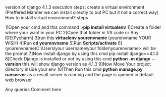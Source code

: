 version of django 4.1.3
execution steps:
create a virtual environment (Preffered Manner we can install directly to out PC but it not a correct way)
How to install virtual environment?
steps

1]Open your cmd and this command  >**pip install virtualenv**
1]Create a folder where your want in your PC
2]Open that folder in VS code or Any IDE(Pycharm)
3]run this **virtualenv yourenvname** (yourenvname YOUR WISH)
4]Run **cd yourenvname**
5]Run **Scripts/activate**
6](yourenvname)C:\Users\your username\your folder\yourenvname> will be the prompt
7]Now install django by using this cmd pip install django==4.1.3
8]Check Django is installed or not by using this cmd  **python -m django --version** this will show django version as 4.1.3 
9]Now Move Your project directory inside your env
10]Then Run this cmd **python manage.py runserver** as a result server is running and the page is opened in default web browser

Any queries Comment here
